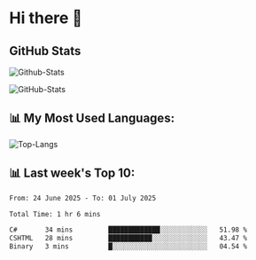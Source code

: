 # Hi there 👋

## GitHub Stats
![Github-Stats](https://github-readme-stats-sigma-five.vercel.app/api?username=ltorson&show_icons=true&theme=radical&count_private=true&show=reviews,discussions_started,discussions_answered,prs_merged,prs_merged_percentage)

![GitHub-Stats](https://github-readme-stats.vercel.app/api/wakatime?username=LeeTorson&theme=synthwave&size_weight=0.5&count_weight=0.5&title_color=36F9F6&langs_count=10&count_private=true)

## 📊 My Most Used Languages:
![Top-Langs](https://github-readme-stats-sigma-five.vercel.app/api/top-langs/?username=LTorson&layout=compact&langs_count=10)


## 📊 Last week's Top 10:
<!--START_SECTION:waka-->

```txt
From: 24 June 2025 - To: 01 July 2025

Total Time: 1 hr 6 mins

C#       34 mins         █████████████░░░░░░░░░░░░   51.98 %
CSHTML   28 mins         ███████████░░░░░░░░░░░░░░   43.47 %
Binary   3 mins          █░░░░░░░░░░░░░░░░░░░░░░░░   04.54 %
```

<!--END_SECTION:waka-->
